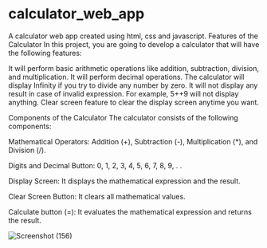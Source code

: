 # calculator_web_app
A calculator web app created using html, css and javascript.
Features of the Calculator
In this project, you are going to develop a calculator that will have the following features:

It will perform basic arithmetic operations like addition, subtraction, division, and multiplication.
It will perform decimal operations.
The calculator will display Infinity if you try to divide any number by zero.
It will not display any result in case of invalid expression. For example, 5++9 will not display anything.
Clear screen feature to clear the display screen anytime you want.

Components of the Calculator
The calculator consists of the following components:

Mathematical Operators: Addition (+), Subtraction (-), Multiplication (*), and Division (/).

Digits and Decimal Button: 0, 1, 2, 3, 4, 5, 6, 7, 8, 9, . .

Display Screen: It displays the mathematical expression and the result.

Clear Screen Button: It clears all mathematical values.

Calculate button (=): It evaluates the mathematical expression and returns the result.

![Screenshot (156)](https://user-images.githubusercontent.com/81224052/222948207-dda32d70-d078-496c-9691-b4be1f4f07bb.png)

